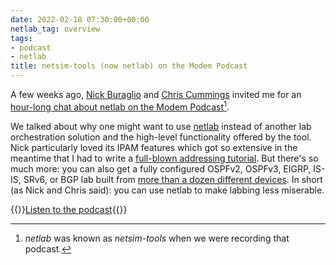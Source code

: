 ```yaml
---
date: 2022-02-18 07:30:00+00:00
netlab_tag: overview
tags:
- podcast
- netlab
title: netsim-tools (now netlab) on the Modem Podcast
---
```

A few weeks ago, [Nick Buraglio](https://www.ipspace.net/Expert:Nick_Buraglio) and [Chris Cummings](https://slash64.tech/) invited me for an [hour-long chat about netlab on the Modem Podcast](https://www.modem.show/post/s02e01/)[^NL].

[^NL]: *netlab* was known as *netsim-tools* when we were recording that podcast.

We talked about why one might want to use [netlab](https://netlab.tools/) instead of another lab orchestration solution and the high-level functionality offered by the tool. Nick particularly loved its IPAM features which got so extensive in the meantime that I had to write a [full-blown addressing tutorial](https://netlab.tools/example/addressing-tutorial/). But there's so much more: you can also get a fully configured OSPFv2, OSPFv3, EIGRP, IS-IS, SRv6, or BGP lab built from [more than a dozen different devices](https://netlab.tools/platforms/). In short (as Nick and Chris said): you can use netlab to make labbing less miserable.

{{<jump>}}[Listen to the podcast](https://www.modem.show/post/s02e01/){{</jump>}}
